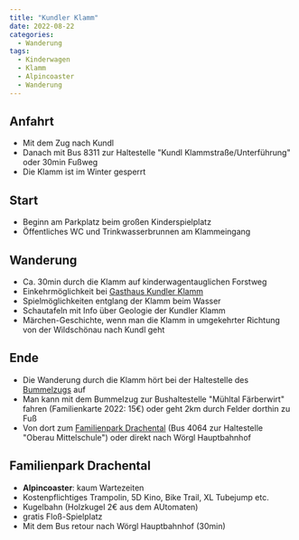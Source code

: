 ```yaml
---
title: "Kundler Klamm"
date: 2022-08-22
categories:
  - Wanderung
tags:
  - Kinderwagen
  - Klamm
  - Alpincoaster
  - Wanderung
---
```


## Anfahrt

* Mit dem Zug nach Kundl
* Danach mit Bus 8311 zur Haltestelle "Kundl Klammstraße/Unterführung" oder 30min Fußweg
* Die Klamm ist im Winter gesperrt

## Start

* Beginn am Parkplatz beim großen Kinderspielplatz
* Öffentliches WC und Trinkwasserbrunnen am Klammeingang

## Wanderung

* Ca. 30min durch die Klamm auf kinderwagentauglichen Forstweg
* Einkehrmöglichkeit bei [Gasthaus Kundler Klamm](https://www.kundlerklamm.at/)
* Spielmöglichkeiten entglang der Klamm beim Wasser
* Schautafeln mit Info über Geologie der Kundler Klamm
* Märchen-Geschichte, wenn man die Klamm in umgekehrter Richtung von der Wildschönau nach Kundl geht

## Ende

* Die Wanderung durch die Klamm hört bei der Haltestelle des [Bummelzugs](https://www.bummelzug.com/) auf
* Man kann mit dem Bummelzug zur Bushaltestelle "Mühltal Färberwirt" fahren (Familienkarte 2022: 15€) oder geht 2km durch Felder dorthin zu Fuß
* Von dort zum [Familienpark Drachental](https://www.wildschoenau.com/de/familienpark-drachental-wildschoenau) (Bus 4064 zur Haltestelle "Oberau Mittelschule") oder direkt nach Wörgl Hauptbahnhof

## Familienpark Drachental

* **Alpincoaster**: kaum Wartezeiten
* Kostenpflichtiges Trampolin,  5D Kino, Bike Trail, XL Tubejump etc.
* Kugelbahn (Holzkugel 2€ aus dem AUtomaten)
* gratis Floß-Spielplatz
* Mit dem Bus retour nach Wörgl Hauptbahnhof (30min)